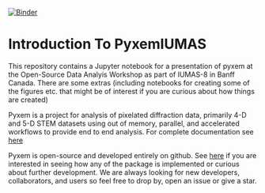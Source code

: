 [![Binder](https://mybinder.org/badge_logo.svg)](https://mybinder.org/v2/gh/CSSFrancis/PyxemIUMAS/HEAD)


# Introduction To PyxemIUMAS

This repository contains a Jupyter notebook for a presentation of pyxem at the Open-Source Data Analyis Workshop as part of IUMAS-8 in
Banff Canada.  There are some extras (including notebooks for creating some of the figures etc. 
that might be of interest if you are curious about how things are created)

Pyxem is a project for analysis of pixelated diffraction data, primarily 4-D and 5-D STEM datasets using out of memory, parallel,
and accelerated workflows to provide end to end analysis. For complete documentation see [here](https://pyxem.readthedocs.io/en/latest/)

Pyxem is open-source and developed entirely on github.  See [here](https://github.com/pyxem/pyxem) if you are interested in seeing 
how any of the package is implemented or curious about further development.  We are always looking for new developers, collaborators,
and users so feel free to drop by, open an issue or give a star.
